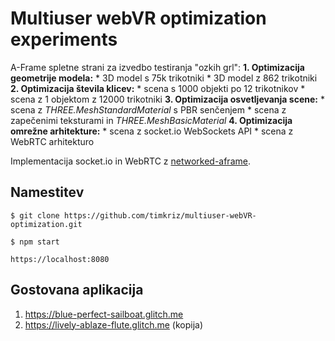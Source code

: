 # Multiuser webVR optimization experiments


A-Frame spletne strani za izvedbo testiranja "ozkih grl":
**1. Optimizacija geometrije modela:**
      * 3D model s 75k trikotniki
      * 3D model z 862 trikotniki
**2. Optimizacija števila klicev:**
      * scena s 1000 objekti po 12 trikotnikov
      * scena z 1 objektom z 12000 trikotniki
**3. Optimizacija osvetljevanja scene:**
      * scena z _THREE.MeshStandardMaterial_ s PBR senčenjem
      * scena z zapečenimi teksturami in _THREE.MeshBasicMaterial_
**4. Optimizacija omrežne arhitekture:**
      * scena z socket.io WebSockets API
      * scena z WebRTC arhitekturo
      
Implementacija socket.io in WebRTC z [networked-aframe](https://github.com/networked-aframe/networked-aframe).
     
## Namestitev

`$ git clone https://github.com/timkriz/multiuser-webVR-optimization.git`

`$ npm start`

`https://localhost:8080`

## Gostovana aplikacija

1. https://blue-perfect-sailboat.glitch.me
2. https://lively-ablaze-flute.glitch.me (kopija)
